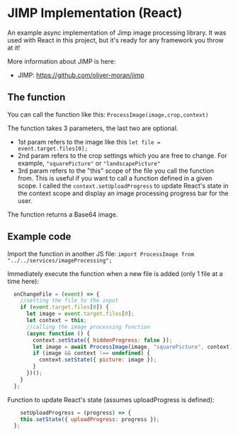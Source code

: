 # JIMP Implementation (React)
An example async implementation of Jimp image processing library. It was used with React in this project, but it's ready for any framework you throw at it!

More information about JIMP is here:
* JIMP: https://github.com/oliver-moran/jimp 

## The function
You can call the function like this: `ProcessImage(image,crop,context)`

The function takes 3 parameters, the last two are optional.
- 1st param refers to the image like this `let file = event.target.files[0];`
- 2nd param refers to the crop settings which you are free to change. For example, `"squarePicture"` or `"landscapePicture"`
- 3rd param refers to the "this" scope of the file you call the function from. This is useful if you want to call a function defined in a given scope. I called the `context.setUploadProgress` to update React's state in the context scope and display an image processing progress bar for the user.

The function returns a Base64 image.

## Example code

Import the function in another JS file: 
`import ProcessImage from "../../services/imageProcessing";`

Immediately execute the function when a new file is added (only 1 file at a time here):
```javascript
  onChangeFile = (event) => {
    //setting the file to the input
    if (event.target.files[0]) {
      let image = event.target.files[0];
      let context = this;
      //calling the image processing function
      (async function () {
        context.setState({ hiddenProgress: false });
        let image = await ProcessImage(image, "squarePicture", context);
        if (image && context !== undefined) {
          context.setState({ picture: image });
        }
      })();
    }
  };
```
  Function to update React's state (assumes uploadProgress is defined):
```javascript
    setUploadProgress = (progress) => {
    this.setState({ uploadProgress: progress });
  };
```

